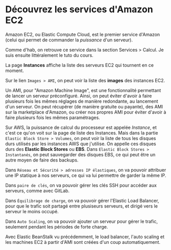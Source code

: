 # Découvrez les services d'Amazon EC2

Amazon EC2, ou Elastic Compute Cloud, est le premier service d'Amazon (celui qui permet de commander la _puissance_ d'un serveur).

Comme d'hab, on retrouve ce service dans la section Services > Calcul. Je suis ensuite littéralement le tuto du cours.

La page **Instances** affiche la liste des serveurs EC2 qui tournent en ce moment.

Sur le lien `Images > AMI`, on peut voir la liste des **images** des instances EC2.

Un AMI, pour "Amazon Machine Image", est une fonctionnalité permettant de lancer un serveur préconfiguré. Ainsi, on peut éviter d'avoir à faire plusieurs fois les mêmes réglages de manière redondante, au lancement d'un serveur. On peut récupérer (de manière gratuite ou payante), des AMI sur la marketplace d'Amazon, ou créer nos propres AMI pour éviter d'avoir à faire plusieurs fois les mêmes paramétrages.

Sur AWS, la puissance de calcul du processeur est appelée _Instance_, et c'est ce qu'on voit sur la page de liste des Instances. Mais dans la partie `Elastic Block Store > Volumes`, on peut voir la liste de tous les disques durs utilisés par les instances AWS que j'utilise. On appelle ces disques durs des **Elastic Block Stores** ou **EBS**.
Dans `Elastic Block Stores > Instantanés`, on peut sauvegarder des disques EBS, ce qui peut être un autre moyen de faire des backups.

Dans `Réseau et Sécurité > adresses IP élastiques`, on va pouvoir attribuer une IP statique à nos serveurs, ce qui va lui permettre de garder la même IP.

Dans `paire de clés`, on va pouvoir gérer les clés SSH pour accéder aux serveurs, comme avec GitLab.

Dans `Équilibrage de charge`, on va pouvoir gérer l'Elastic Load Balancer, pour que le trafic soit partagé entre plusiseurs serveurs, et dirigé vers le serveur le moins occupé.

Dans `Auto Scaling`, on va pouvoir ajouter un serveur pour gérer le trafic, seulement pendant les périodes de forte charge.

Avec Elastic BeanStalk vu précédemment, le load balancer, l'auto scaling et les machines EC2 à partir d'AMI sont créées d'un coup automatiquement.
